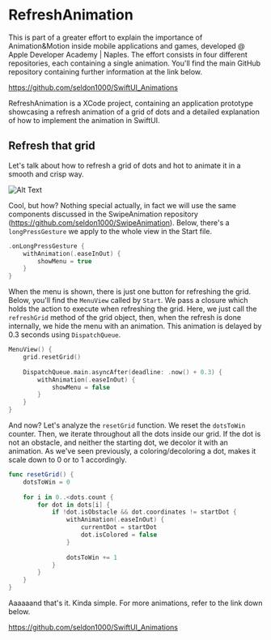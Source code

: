 # RefreshAnimation

This is part of a greater effort to explain the importance of Animation&Motion inside mobile applications and games, developed @ Apple Developer Academy | Naples. The effort consists in four different repositories, each containing a single animation. You'll find the main GitHub repository containing further information at the link below.

https://github.com/seldon1000/SwiftUI_Animations

RefreshAnimation is a XCode project, containing an application prototype showcasing a refresh animation of a grid of dots and a detailed explanation of how to implement the animation in SwiftUI.

## Refresh that grid

Let's talk about how to refresh a grid of dots and hot to animate it in a smooth and crisp way.

![Alt Text](https://github.com/seldon1000/SwiftUI_Animations/blob/main/ezgif-1-9e57cf8c41.gif)

Cool, but how? Nothing special actually, in fact we will use the same components discussed in the SwipeAnimation repository (https://github.com/seldon1000/SwipeAnimation). Below, there's a ```longPressGesture``` we apply to the whole view in the Start file.

```swift
.onLongPressGesture {
    withAnimation(.easeInOut) {
        showMenu = true
    }
}
```

When the menu is shown, there is just one button for refreshing the grid. Below, you'll find the ```MenuView``` called by ```Start```. We pass a closure which holds the action to execute when refreshing the grid. Here, we just call the ```refreshGrid``` method of the grid object, then, when the refresh is done internally, we hide the menu with an animation. This animation is delayed by 0.3 seconds using ```DispatchQueue```.

```swift
MenuView() {
    grid.resetGrid()
                        
    DispatchQueue.main.asyncAfter(deadline: .now() + 0.3) {
        withAnimation(.easeInOut) {
            showMenu = false
        }
    }
}
```

And now? Let's analyze the ```resetGrid``` function. We reset the ```dotsToWin``` counter. Then, we iterate throughout all the dots inside our grid. If the dot is not an obstacle, and neither the starting dot, we decolor it with an animation. As we've seen previously, a coloring/decoloring a dot, makes it scale down to 0 or to 1 accordingly.

```swift
func resetGrid() {
    dotsToWin = 0
        
    for i in 0..<dots.count {
        for dot in dots[i] {
            if !dot.isObstacle && dot.coordinates != startDot {
                withAnimation(.easeInOut) {
                    currentDot = startDot
                    dot.isColored = false
                }
                    
                dotsToWin += 1
            }
        }
    }
}
```

Aaaaaand that's it. Kinda simple. For more animations, refer to the link down below.

https://github.com/seldon1000/SwiftUI_Animations
